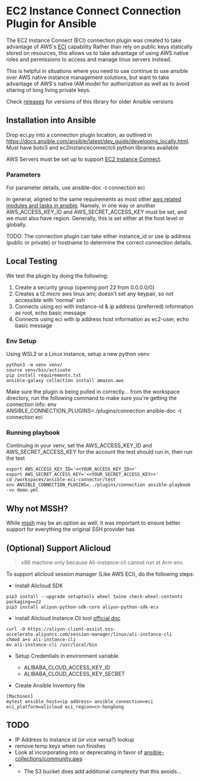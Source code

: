 # EC2 Instance Connect Connection Plugin for Ansible
The EC2 Instance Connect (ECI) connection plugin was created to take advantage of AWS's <a href="https://docs.aws.amazon.com/AWSEC2/latest/UserGuide/ec2-instance-connect-methods.html">ECI</a> capability Rather than rely on public keys statically stored on resources, this allows us to take advantage of using AWS native roles and permissions to access and manage linux servers instead. 

This is helpful in situations where you need to use continue to use ansible over AWS native instance management solutions, but want to take advantage of AWS's native IAM model for authorization as well as to avoid sharing of long living private keys.

Check [releases](https://github.com/mpieters3/ansible-eci-connector/releases) for versions of this library for older Ansible versions

## Installation into Ansible
Drop eci.py into a connection plugin location, as outlined in https://docs.ansible.com/ansible/latest/dev_guide/developing_locally.html. Must have boto3 and ec2instanceconnectcli python libraries available

AWS Servers must be set up to support <a href="https://docs.aws.amazon.com/AWSEC2/latest/UserGuide/ec2-instance-connect-set-up.html">EC2 Instance Connect</a>. 

### Parameters
For parameter details, use ansible-doc -t connection eci

In general, aligned to the same requirements as most other <a href="https://docs.ansible.com/ansible/latest/modules/ec2_module.html">aws related modules and tasks in ansible</a>. Namely, in one way or another AWS_ACCESS_KEY_ID and AWS_SECRET_ACCESS_KEY must be set, and we must also have region. Generally, this is set either at the host level or globally.

TODO: 
The connection plugin can take either instance_id or use ip address (public or private) or hostname to determine the correct connection details. 

## Local Testing
We test the plugin by doing the following:
1. Create a security group (opening port 22 from 0.0.0.0/0)
2. Creates a t2.micro aws linux ami; doesn't set any keypair, so not accessible with 'normal' ssh
3. Connects using eci with instance-id & ip address (preferred) information as root, echo basic message
4. Connects using eci with ip address host information as ec2-user, echo basic message


### Env Setup
Using WSL2 or a Linux instance, setup a new python venv
```
python3 -m venv venv/
source venv/bin/activate
pip install requirements.txt
ansible-galaxy collection install amazon.aws
```

Make sure the plugin is being pulled in correctly... from the workspace directory, run the following command to make sure you're getting the connection info:
env ANSIBLE_CONNECTION_PLUGINS=./plugins/connection ansible-doc -t connection eci

### Running playbook
Continuing in your venv, set the AWS_ACCESS_KEY_ID and AWS_SECRET_ACCESS_KEY for the account the test should run in, then run the test
```
export AWS_ACCESS_KEY_ID='<<YOUR_ACCESS_KEY_ID>>'
export AWS_SECRET_ACCESS_KEY='<<YOUR_SECRET_ACCESS_KEY>>'
cd /workspaces/ansible-eci-connector/test
env ANSIBLE_CONNECTION_PLUGINS=../plugins/connection ansible-playbook -vv demo.yml
```

## Why not MSSH? 
While <a href="https://github.com/mingbowan/mssh/blob/master/mssh.py">mssh</a> may be an option as well, it was important to ensure better support for everything the original SSH provider has

## (Optional) Support Alicloud
> x86 machine only because Ali-instance-cli cannot run at Arm env.

To support alicloud session manager (Like AWS ECI), do the following steps:

- install Alicloud SDK
```
pip3 install --upgrade setuptools wheel twine check-wheel-contents packaging==22
pip3 install aliyun-python-sdk-core aliyun-python-sdk-ecs
```
- install Alicloud Instance Cli tool [official doc](https://www.alibabacloud.com/help/en/ecs/user-guide/register-a-public-key-and-connect-to-an-instance-with-the-key-by-using-ali-instance-cli)
```
curl -O https://aliyun-client-assist.oss-accelerate.aliyuncs.com/session-manager/linux/ali-instance-cli
chmod a+x ali-instance-cli
mv ali-instance-cli /usr/local/bin
```
- Setup Credentials in environment variable
  - ALIBABA_CLOUD_ACCESS_KEY_ID
  - ALIBABA_CLOUD_ACCESS_KEY_SECRET

- Create Ansible Inventory file
```
[Machines]
mytest ansible_host=<ip address> ansible_connection=eci eci_platform=alicloud eci_region=cn-hongkong
```


## TODO
- IP Address to instance id (or vice versa?) lookup
- remove temp keys when run finishes
- Look at incorporating into or deprecating in favor of [ansible-collections/community.aws](https://github.com/ansible-collections/community.aws)
- - The S3 bucket does add additional complexity that this avoids...
